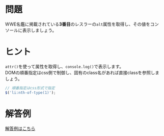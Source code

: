 # 問題
WWE名鑑に掲載されている**3番目**のレスラーの`alt`属性を取得し、その値をコンソールに表示しましょう。


# ヒント
`attr()`を使って属性を取得し、`console.log()`で表示します。  
DOMの順番指定はcss側で制御し、固有のclass名があれば直接classを参照しましょう。
```js
// 順番指定はcss形式で指定
$('li:nth-of-type(1)');
```

# 解答例
[解答例はこちら](http://codepen.io/piyamarco/pen/RPoJdd)
